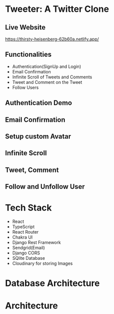 # Tweeter: A Twitter Clone

## Live Website
https://thirsty-heisenberg-62b60a.netlify.app/

## Functionalities
+ Authentication(SignUp and Login)
+ Email Confirmation
+ Infinite Scroll of Tweets and Comments
+ Tweet and Comment on the Tweet
+ Follow Users


## Authentication Demo
## Email Confirmation
## Setup custom Avatar
## Infinite Scroll
## Tweet, Comment
## Follow and Unfollow User

# Tech Stack
+ React
+ TypeScript
+ React Router
+ Chakra UI
+ Django Rest Framework
+ Sendgrid(Email)
+ Django CORS
+ SQlite Database
+ Cloudinary for storing Images

# Database Architecture
# Architecture
